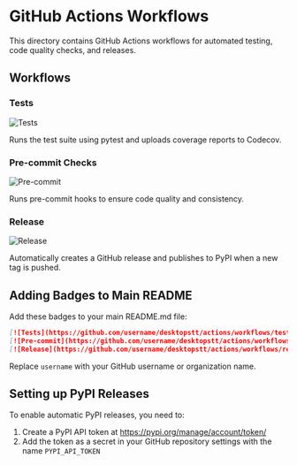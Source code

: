 # GitHub Actions Workflows

This directory contains GitHub Actions workflows for automated testing, code quality checks, and releases.

## Workflows

### Tests

![Tests](https://github.com/username/desktopstt/actions/workflows/tests.yml/badge.svg)

Runs the test suite using pytest and uploads coverage reports to Codecov.

### Pre-commit Checks

![Pre-commit](https://github.com/username/desktopstt/actions/workflows/pre-commit.yml/badge.svg)

Runs pre-commit hooks to ensure code quality and consistency.

### Release

![Release](https://github.com/username/desktopstt/actions/workflows/release.yml/badge.svg)

Automatically creates a GitHub release and publishes to PyPI when a new tag is pushed.

## Adding Badges to Main README

Add these badges to your main README.md file:

```markdown
[![Tests](https://github.com/username/desktopstt/actions/workflows/tests.yml/badge.svg)](https://github.com/username/desktopstt/actions/workflows/tests.yml)
[![Pre-commit](https://github.com/username/desktopstt/actions/workflows/pre-commit.yml/badge.svg)](https://github.com/username/desktopstt/actions/workflows/pre-commit.yml)
[![Release](https://github.com/username/desktopstt/actions/workflows/release.yml/badge.svg)](https://github.com/username/desktopstt/actions/workflows/release.yml)
```

Replace `username` with your GitHub username or organization name.

## Setting up PyPI Releases

To enable automatic PyPI releases, you need to:

1. Create a PyPI API token at https://pypi.org/manage/account/token/
2. Add the token as a secret in your GitHub repository settings with the name `PYPI_API_TOKEN`
